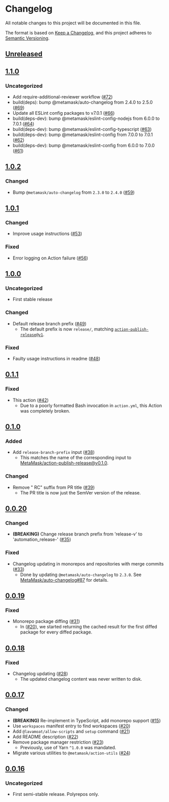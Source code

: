 # Changelog
All notable changes to this project will be documented in this file.

The format is based on [Keep a Changelog](https://keepachangelog.com/en/1.0.0/),
and this project adheres to [Semantic Versioning](https://semver.org/spec/v2.0.0.html).

## [Unreleased]

## [1.1.0]
### Uncategorized
- Add require-additional-reviewer workflow ([#72](https://github.com/MetaMask/action-create-release-pr/pull/72))
- build(deps): bump @metamask/auto-changelog from 2.4.0 to 2.5.0 ([#69](https://github.com/MetaMask/action-create-release-pr/pull/69))
- Update all ESLint config packages to v7.0.1 ([#66](https://github.com/MetaMask/action-create-release-pr/pull/66))
- build(deps-dev): bump @metamask/eslint-config-nodejs from 6.0.0 to 7.0.1 ([#64](https://github.com/MetaMask/action-create-release-pr/pull/64))
- build(deps-dev): bump @metamask/eslint-config-typescript ([#63](https://github.com/MetaMask/action-create-release-pr/pull/63))
- build(deps-dev): bump @metamask/eslint-config from 7.0.0 to 7.0.1 ([#62](https://github.com/MetaMask/action-create-release-pr/pull/62))
- build(deps-dev): bump @metamask/eslint-config from 6.0.0 to 7.0.0 ([#61](https://github.com/MetaMask/action-create-release-pr/pull/61))

## [1.0.2]
### Changed
- Bump `@metamask/auto-changelog` from `2.3.0` to `2.4.0` ([#59](https://github.com/MetaMask/action-create-release-pr/pull/59))

## [1.0.1]
### Changed
- Improve usage instructions ([#53](https://github.com/MetaMask/action-create-release-pr/pull/53))

### Fixed
- Error logging on Action failure ([#56](https://github.com/MetaMask/action-create-release-pr/pull/56))

## [1.0.0]
### Uncategorized
- First stable release

### Changed
- Default release branch prefix ([#49](https://github.com/MetaMask/action-create-release-pr/pull/49))
  - The default prefix is now `release/`, matching [`action-publish-release@v1`](https://github.com/MetaMask/action-publish-release).

### Fixed
- Faulty usage instructions in readme ([#48](https://github.com/MetaMask/action-create-release-pr/pull/48))

## [0.1.1]
### Fixed
- This action ([#42](https://github.com/MetaMask/action-create-release-pr/pull/42))
  - Due to a poorly formatted Bash invocation in `action.yml`, this Action was completely broken.

## [0.1.0]
### Added
- Add `release-branch-prefix` input ([#38](https://github.com/MetaMask/action-create-release-pr/pull/38))
  - This matches the name of the corresponding input to [MetaMask/action-publish-release@v0.1.0](https://github.com/MetaMask/action-publish-release).

### Changed
- Remove " RC" suffix from PR title ([#39](https://github.com/MetaMask/action-create-release-pr/pull/39))
  - The PR title is now just the SemVer version of the release.

## [0.0.20]
### Changed
- **(BREAKING)** Change release branch prefix from 'release-v' to 'automation_release-' ([#35](https://github.com/MetaMask/action-create-release-pr/pull/35))

### Fixed
- Changelog updating in monorepos and repositories with merge commits ([#33](https://github.com/MetaMask/action-create-release-pr/pull/33))
  - Done by updating `@metamask/auto-changelog` to `2.3.0`. See [MetaMask/auto-changelog#87](https://github.com/MetaMask/auto-changelog/pull/87) for details.

## [0.0.19]
### Fixed
- Monorepo package diffing ([#31](https://github.com/MetaMask/action-create-release-pr/pull/31))
  - In ([#20](https://github.com/MetaMask/action-create-release-pr/pull/20)), we started returning the cached result for the first diffed package for every diffed package.

## [0.0.18]
### Fixed
- Changelog updating ([#28](https://github.com/MetaMask/action-create-release-pr/pull/28))
  - The updated changelog content was never written to disk.

## [0.0.17]
### Changed
- **(BREAKING)** Re-implement in TypeScript, add monorepo support ([#15](https://github.com/MetaMask/action-create-release-pr/pull/15))
- Use `workspaces` manifest entry to find workspaces ([#20](https://github.com/MetaMask/action-create-release-pr/pull/20))
- Add `@lavamoat/allow-scripts` and `setup` command ([#21](https://github.com/MetaMask/action-create-release-pr/pull/21))
- Add README description ([#22](https://github.com/MetaMask/action-create-release-pr/pull/22))
- Remove package manager restriction ([#23](https://github.com/MetaMask/action-create-release-pr/pull/23))
  - Previously, use of Yarn `^1.0.0` was mandated.
- Migrate various utilities to `@metamask/action-utils` ([#24](https://github.com/MetaMask/action-create-release-pr/pull/24))

## [0.0.16]
### Uncategorized
- First semi-stable release. Polyrepos only.

[Unreleased]: https://github.com/MetaMask/action-create-release-pr/compare/v1.1.0...HEAD
[1.1.0]: https://github.com/MetaMask/action-create-release-pr/compare/v1.0.2...v1.1.0
[1.0.2]: https://github.com/MetaMask/action-create-release-pr/compare/v1.0.1...v1.0.2
[1.0.1]: https://github.com/MetaMask/action-create-release-pr/compare/v1.0.0...v1.0.1
[1.0.0]: https://github.com/MetaMask/action-create-release-pr/compare/v0.1.1...v1.0.0
[0.1.1]: https://github.com/MetaMask/action-create-release-pr/compare/v0.1.0...v0.1.1
[0.1.0]: https://github.com/MetaMask/action-create-release-pr/compare/v0.0.20...v0.1.0
[0.0.20]: https://github.com/MetaMask/action-create-release-pr/compare/v0.0.19...v0.0.20
[0.0.19]: https://github.com/MetaMask/action-create-release-pr/compare/v0.0.18...v0.0.19
[0.0.18]: https://github.com/MetaMask/action-create-release-pr/compare/v0.0.17...v0.0.18
[0.0.17]: https://github.com/MetaMask/action-create-release-pr/compare/v0.0.16...v0.0.17
[0.0.16]: https://github.com/MetaMask/action-create-release-pr/releases/tag/v0.0.16
